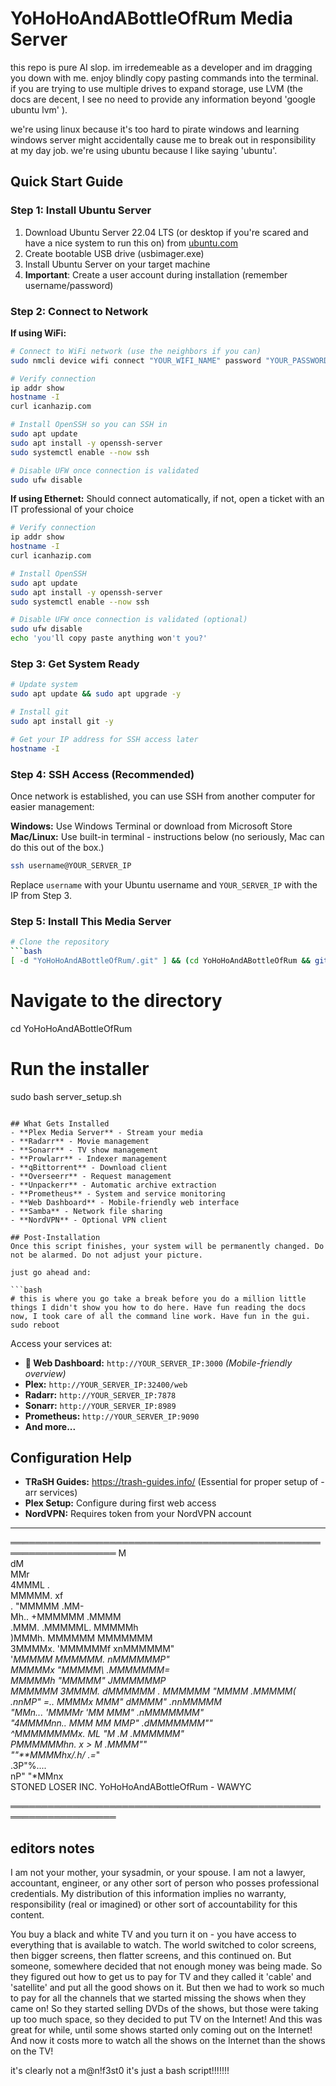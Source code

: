 # YoHoHoAndABottleOfRum Media Server

this repo is pure AI slop. im irredemeable as a developer and im dragging you down with me. enjoy blindly copy pasting commands into the terminal. if you are trying to use multiple drives to expand storage, use LVM (the docs are decent, I see no need to provide any information beyond 'google ubuntu lvm' ).

we're using linux because it's too hard to pirate windows and learning windows server might accidentally cause me to break out in responsibility at my day job. we're using ubuntu because I like saying 'ubuntu'.


## Quick Start Guide

### Step 1: Install Ubuntu Server
1. Download Ubuntu Server 22.04 LTS (or desktop if you're scared and have a nice system to run this on) from [ubuntu.com](https://ubuntu.com/download/server)
2. Create bootable USB drive (usbimager.exe)
3. Install Ubuntu Server on your target machine
4. **Important**: Create a user account during installation (remember username/password)
### Step 2: Connect to Network
**If using WiFi:**
```bash
# Connect to WiFi network (use the neighbors if you can)
sudo nmcli device wifi connect "YOUR_WIFI_NAME" password "YOUR_PASSWORD"

# Verify connection
ip addr show
hostname -I
curl icanhazip.com

# Install OpenSSH so you can SSH in
sudo apt update
sudo apt install -y openssh-server
sudo systemctl enable --now ssh

# Disable UFW once connection is validated 
sudo ufw disable

```

**If using Ethernet:** Should connect automatically, if not, open a ticket with an IT professional of your choice

```bash
# Verify connection
ip addr show
hostname -I
curl icanhazip.com

# Install OpenSSH
sudo apt update
sudo apt install -y openssh-server
sudo systemctl enable --now ssh

# Disable UFW once connection is validated (optional)
sudo ufw disable
echo 'you'll copy paste anything won't you?'
```


### Step 3: Get System Ready
```bash
# Update system
sudo apt update && sudo apt upgrade -y

# Install git
sudo apt install git -y

# Get your IP address for SSH access later
hostname -I
```

### Step 4: SSH Access (Recommended)
Once network is established, you can use SSH from another computer for easier management:

**Windows:** Use Windows Terminal or download from Microsoft Store  
**Mac/Linux:** Use built-in terminal - instructions below (no seriously, Mac can do this out of the box.)

```bash
ssh username@YOUR_SERVER_IP
```

Replace `username` with your Ubuntu username and `YOUR_SERVER_IP` with the IP from Step 3.

### Step 5: Install This Media Server
```bash
# Clone the repository
```bash
[ -d "YoHoHoAndABottleOfRum/.git" ] && (cd YoHoHoAndABottleOfRum && git pull && cd ..) || git clone https://github.com/wearewatchingyouclosely/YoHoHoAndABottleOfRum
```

# Navigate to the directory
cd YoHoHoAndABottleOfRum

# Run the installer
sudo bash server_setup.sh
```

## What Gets Installed
- **Plex Media Server** - Stream your media
- **Radarr** - Movie management  
- **Sonarr** - TV show management
- **Prowlarr** - Indexer management
- **qBittorrent** - Download client
- **Overseerr** - Request management
- **Unpackerr** - Automatic archive extraction
- **Prometheus** - System and service monitoring
- **Web Dashboard** - Mobile-friendly web interface
- **Samba** - Network file sharing
- **NordVPN** - Optional VPN client

## Post-Installation
Once this script finishes, your system will be permanently changed. Do not be alarmed. Do not adjust your picture. 

just go ahead and:

```bash
# this is where you go take a break before you do a million little things I didn't show you how to do here. Have fun reading the docs now, I took care of all the command line work. Have fun in the gui.
sudo reboot
```


Access your services at:
- **📱 Web Dashboard:** `http://YOUR_SERVER_IP:3000` *(Mobile-friendly overview)*
- **Plex:** `http://YOUR_SERVER_IP:32400/web`
- **Radarr:** `http://YOUR_SERVER_IP:7878`
- **Sonarr:** `http://YOUR_SERVER_IP:8989`
- **Prometheus:** `http://YOUR_SERVER_IP:9090`
- **And more...**

## Configuration Help
- **TRaSH Guides:** https://trash-guides.info/ (Essential for proper setup of -arr services)
- **Plex Setup:** Configure during first web access
- **NordVPN:** Requires token from your NordVPN account

---
  
═══════════════════════════════════════════════════════════════════
                     M                          
                    dM                          
                    MMr                         
                   4MMML                  .     
                   MMMMM.                xf     
   .              "MMMMM               .MM-     
    Mh..          +MMMMMM            .MMMM      
    .MMM.         .MMMMML.          MMMMMh      
     )MMMh.        MMMMMM         MMMMMMM       
      3MMMMx.     'MMMMMMf      xnMMMMMM"       
      '*MMMMM      MMMMMM.     nMMMMMMP"        
        *MMMMMx    "MMMMM\    .MMMMMMM=         
         *MMMMMh   "MMMMM"   JMMMMMMP           
           MMMMMM   3MMMM.  dMMMMMM            .
            MMMMMM  "MMMM  .MMMMM(        .nnMP"
=..          *MMMMx  MMM"  dMMMM"    .nnMMMMM*  
  "MMn...     'MMMMr 'MM   MMM"   .nMMMMMMM*"   
   "4MMMMnn..   *MMM  MM  MMP"  .dMMMMMMM""     
     ^MMMMMMMMx.  *ML "M .M*  .MMMMMM**"        
        *PMMMMMMhn. *x > M  .MMMM**""           
           ""**MMMMhx/.h/ .=*"                  
                    .3P"%....                   
                  nP"     "*MMnx               
            STONED LOSER INC.
        YoHoHoAndABottleOfRum - WAWYC

═══════════════════════════════════════════════════════════════════

## editors notes
I am not your mother, your sysadmin, or your spouse. I am not a lawyer, accountant, engineer, or any other sort of person who posses professional credentials.  My distribution of this information implies no warranty, responsibility (real or imagined) or other sort of accountability for this content. 

You buy a black and white TV and you turn it on -  you have access to everything that is available to watch. The world switched to color screens, then bigger screens, then flatter screens, and this continued on. But someone, somewhere decided that not enough money was being made. So they figured out how to get us to pay for TV and they called it 'cable' and 'satellite' and put all the good shows on it. But then we had to work so much to pay for all the channels that we started missing the shows when they came on! So they started selling DVDs of the shows, but those were taking up too much space, so they decided to put TV on the Internet! And this was great for while, until some shows started only coming out on the Internet! And now it costs more to watch all the shows on the Internet than the shows on the TV!

it's clearly not a m@n!f3st0 it's just a bash script!!!!!!!
